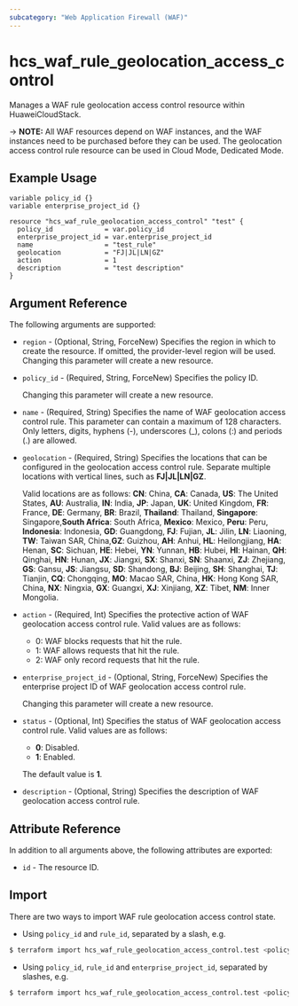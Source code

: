 ```yaml
---
subcategory: "Web Application Firewall (WAF)"
---
```


# hcs_waf_rule_geolocation_access_control

Manages a WAF rule geolocation access control resource within HuaweiCloudStack.

-> **NOTE:** All WAF resources depend on WAF instances, and the WAF instances need to be purchased before they can be
used. The geolocation access control rule resource can be used in Cloud Mode, Dedicated Mode.

## Example Usage

```hcl
variable policy_id {}
variable enterprise_project_id {}

resource "hcs_waf_rule_geolocation_access_control" "test" {
  policy_id             = var.policy_id
  enterprise_project_id = var.enterprise_project_id
  name                  = "test_rule"
  geolocation           = "FJ|JL|LN|GZ"
  action                = 1
  description           = "test description"
}
```

## Argument Reference

The following arguments are supported:

* `region` - (Optional, String, ForceNew) Specifies the region in which to create the resource.
  If omitted, the provider-level region will be used. Changing this parameter will create a new resource.

* `policy_id` - (Required, String, ForceNew) Specifies the policy ID.

  Changing this parameter will create a new resource.

* `name` - (Required, String) Specifies the name of WAF geolocation access control rule. This parameter can contain a
  maximum of 128 characters. Only letters, digits, hyphens (-), underscores (_), colons (:) and periods (.) are allowed.

* `geolocation` - (Required, String) Specifies the locations that can be configured in the geolocation access control
  rule. Separate multiple locations with vertical lines, such as **FJ|JL|LN|GZ**.

  Valid locations are as follows:
  **CN**: China, **CA**: Canada, **US**: The United States, **AU**: Australia, **IN**: India, **JP**: Japan,
  **UK**: United Kingdom, **FR**: France, **DE**: Germany, **BR**: Brazil, **Thailand**: Thailand,
  **Singapore**: Singapore,**South Africa**: South Africa, **Mexico**: Mexico, **Peru**: Peru, **Indonesia**: Indonesia,
  **GD**: Guangdong, **FJ**: Fujian, **JL**: Jilin, **LN**: Liaoning, **TW**: Taiwan SAR, China,**GZ**: Guizhou,
  **AH**: Anhui, **HL**: Heilongjiang, **HA**: Henan, **SC**: Sichuan, **HE**: Hebei, **YN**: Yunnan, **HB**: Hubei,
  **HI**: Hainan, **QH**: Qinghai, **HN**: Hunan, **JX**: Jiangxi, **SX**: Shanxi, **SN**: Shaanxi, **ZJ**: Zhejiang,
  **GS**: Gansu, **JS**: Jiangsu, **SD**: Shandong, **BJ**: Beijing, **SH**: Shanghai, **TJ**: Tianjin,
  **CQ**: Chongqing, **MO**: Macao SAR, China, **HK**: Hong Kong SAR, China, **NX**: Ningxia, **GX**: Guangxi,
  **XJ**: Xinjiang, **XZ**: Tibet, **NM**: Inner Mongolia.

* `action` - (Required, Int) Specifies the protective action of WAF geolocation access control rule.
  Valid values are as follows:
  + 0: WAF blocks requests that hit the rule.
  + 1: WAF allows requests that hit the rule.
  + 2: WAF only record requests that hit the rule.

* `enterprise_project_id` - (Optional, String, ForceNew) Specifies the enterprise project ID of WAF geolocation access
  control rule.

  Changing this parameter will create a new resource.

* `status` - (Optional, Int) Specifies the status of WAF geolocation access control rule.
  Valid values are as follows:
  + **0**: Disabled.
  + **1**: Enabled.

  The default value is **1**.

* `description` - (Optional, String) Specifies the description of WAF geolocation access control rule.

## Attribute Reference

In addition to all arguments above, the following attributes are exported:

* `id` - The resource ID.

## Import

There are two ways to import WAF rule geolocation access control state.

* Using `policy_id` and `rule_id`, separated by a slash, e.g.

```bash
$ terraform import hcs_waf_rule_geolocation_access_control.test <policy_id>/<rule_id>
```

* Using `policy_id`, `rule_id` and `enterprise_project_id`, separated by slashes, e.g.

```bash
$ terraform import hcs_waf_rule_geolocation_access_control.test <policy_id>/<rule_id>/<enterprise_project_id>
```
